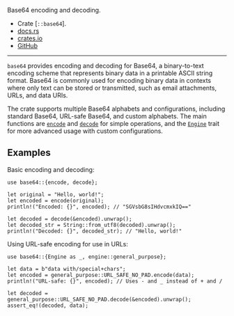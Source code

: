Base64 encoding and decoding.

- Crate [`::base64`].
- [docs.rs](https://docs.rs/base64)
- [crates.io](https://crates.io/crates/base64)
- [GitHub](https://github.com/marshallpierce/rust-base64)

---

`base64` provides encoding and decoding for Base64,
a binary-to-text encoding scheme that represents binary data
in a printable ASCII string format.
Base64 is commonly used for encoding binary data in contexts
where only text can be stored or transmitted,
such as email attachments, URLs, and data URIs.

The crate supports multiple Base64 alphabets and configurations,
including standard Base64, URL-safe Base64, and custom alphabets.
The main functions are [`encode`] and [`decode`] for simple operations,
and the [`Engine`] trait for more advanced usage with custom configurations.

## Examples

Basic encoding and decoding:

```
use base64::{encode, decode};

let original = "Hello, world!";
let encoded = encode(original);
println!("Encoded: {}", encoded); // "SGVsbG8sIHdvcmxkIQ=="

let decoded = decode(&encoded).unwrap();
let decoded_str = String::from_utf8(decoded).unwrap();
println!("Decoded: {}", decoded_str); // "Hello, world!"
```

Using URL-safe encoding for use in URLs:

```
use base64::{Engine as _, engine::general_purpose};

let data = b"data with/special+chars";
let encoded = general_purpose::URL_SAFE_NO_PAD.encode(data);
println!("URL-safe: {}", encoded); // Uses - and _ instead of + and /

let decoded = general_purpose::URL_SAFE_NO_PAD.decode(&encoded).unwrap();
assert_eq!(decoded, data);
```

[`encode`]: crate::base64::encode
[`decode`]: crate::base64::decode
[`Engine`]: crate::base64::Engine